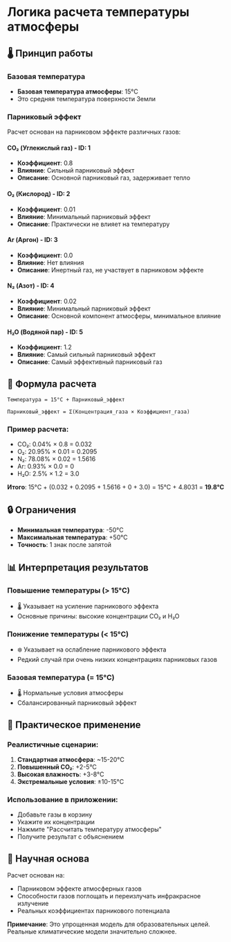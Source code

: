 # Логика расчета температуры атмосферы

## 🌡️ Принцип работы

### Базовая температура
- **Базовая температура атмосферы**: 15°C
- Это средняя температура поверхности Земли

### Парниковый эффект
Расчет основан на парниковом эффекте различных газов:

#### CO₂ (Углекислый газ) - ID: 1
- **Коэффициент**: 0.8
- **Влияние**: Сильный парниковый эффект
- **Описание**: Основной парниковый газ, задерживает тепло

#### O₂ (Кислород) - ID: 2
- **Коэффициент**: 0.01
- **Влияние**: Минимальный парниковый эффект
- **Описание**: Практически не влияет на температуру

#### Ar (Аргон) - ID: 3
- **Коэффициент**: 0.0
- **Влияние**: Нет влияния
- **Описание**: Инертный газ, не участвует в парниковом эффекте

#### N₂ (Азот) - ID: 4
- **Коэффициент**: 0.02
- **Влияние**: Минимальный парниковый эффект
- **Описание**: Основной компонент атмосферы, минимальное влияние

#### H₂O (Водяной пар) - ID: 5
- **Коэффициент**: 1.2
- **Влияние**: Самый сильный парниковый эффект
- **Описание**: Самый эффективный парниковый газ

## 🧮 Формула расчета

```
Температура = 15°C + Парниковый_эффект

Парниковый_эффект = Σ(Концентрация_газа × Коэффициент_газа)
```

### Пример расчета:
- CO₂: 0.04% × 0.8 = 0.032
- O₂: 20.95% × 0.01 = 0.2095
- N₂: 78.08% × 0.02 = 1.5616
- Ar: 0.93% × 0.0 = 0
- H₂O: 2.5% × 1.2 = 3.0

**Итого**: 15°C + (0.032 + 0.2095 + 1.5616 + 0 + 3.0) = 15°C + 4.8031 = **19.8°C**

## 🔒 Ограничения

- **Минимальная температура**: -50°C
- **Максимальная температура**: +50°C
- **Точность**: 1 знак после запятой

## 📊 Интерпретация результатов

### Повышение температуры (> 15°C)
- 🌡️ Указывает на усиление парникового эффекта
- Основные причины: высокие концентрации CO₂ и H₂O

### Понижение температуры (< 15°C)
- ❄️ Указывает на ослабление парникового эффекта
- Редкий случай при очень низких концентрациях парниковых газов

### Базовая температура (= 15°C)
- 🌡️ Нормальные условия атмосферы
- Сбалансированный парниковый эффект

## 🎯 Практическое применение

### Реалистичные сценарии:
1. **Стандартная атмосфера**: ~15-20°C
2. **Повышенный CO₂**: +2-5°C
3. **Высокая влажность**: +3-8°C
4. **Экстремальные условия**: ±10-15°C

### Использование в приложении:
- Добавьте газы в корзину
- Укажите их концентрации
- Нажмите "Рассчитать температуру атмосферы"
- Получите результат с объяснением

## 🔬 Научная основа

Расчет основан на:
- Парниковом эффекте атмосферных газов
- Способности газов поглощать и переизлучать инфракрасное излучение
- Реальных коэффициентах парникового потенциала

**Примечание**: Это упрощенная модель для образовательных целей. Реальные климатические модели значительно сложнее.
